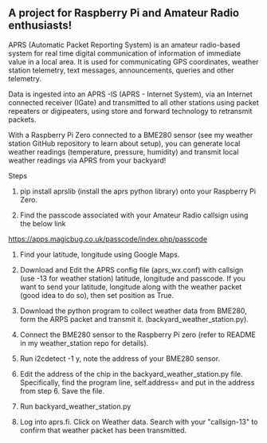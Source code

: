 A project for Raspberry Pi and Amateur Radio enthusiasts!
---------------------------------------------------------

APRS (Automatic Packet Reporting System) is an amateur radio-based system for real time digital communication of information of immediate value in a local area. It is used for communicating GPS coordinates, weather station telemetry, text messages, announcements, queries and other telemetry.

Data is ingested into an APRS -IS (APRS - Internet System), via an Internet connected receiver (IGate) and transmitted to all other stations using packet repeaters or digipeaters, using store and forward technology to retransmit packets.

With a Raspberry Pi Zero connected to a BME280 sensor (see my weather station GitHub repository to learn about setup), you can generate local weather readings (temperature, pressure, humidity) and transmit local weather readings via APRS from your backyard!

Steps

1.  pip install aprslib (install the aprs python library) onto your Raspberry Pi Zero.

2.  Find the passcode associated with your Amateur Radio callsign using the below link

<https://apps.magicbug.co.uk/passcode/index.php/passcode>

1.  Find your latitude, longitude using Google Maps.

2.  Download and Edit the APRS config file (aprs_wx.conf) with callsign (use <callsign>-13 for weather station)  latitude, longitude and passcode. If you want to send your latitude, longitude along with the weather packet (good idea to do so), then set position as True.

3.  Download the python program to collect weather data from BME280, form the ARPS packet and transmit it. (backyard_weather_station.py).

4.  Connect the BME280 sensor to the Raspberry Pi zero (refer to README in my weather_station repo for details).

5.  Run i2cdetect -1 y, note the address of your BME280 sensor.

6.  Edit the address of the chip in the backyard_weather_station.py file. Specifically, find the program line,  self.address= and put in the address from step 6. Save the file. 

7.  Run backyard_weather_station.py

8.  Log into aprs.fi. Click on Weather data. Search with your "callsign-13" to confirm that weather packet has been transmitted.
